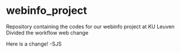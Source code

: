 # webinfo_project
Repository containing the codes for our webinfo project at KU Leuven
Divided the workflow
web change

Here is a change! -SJS
